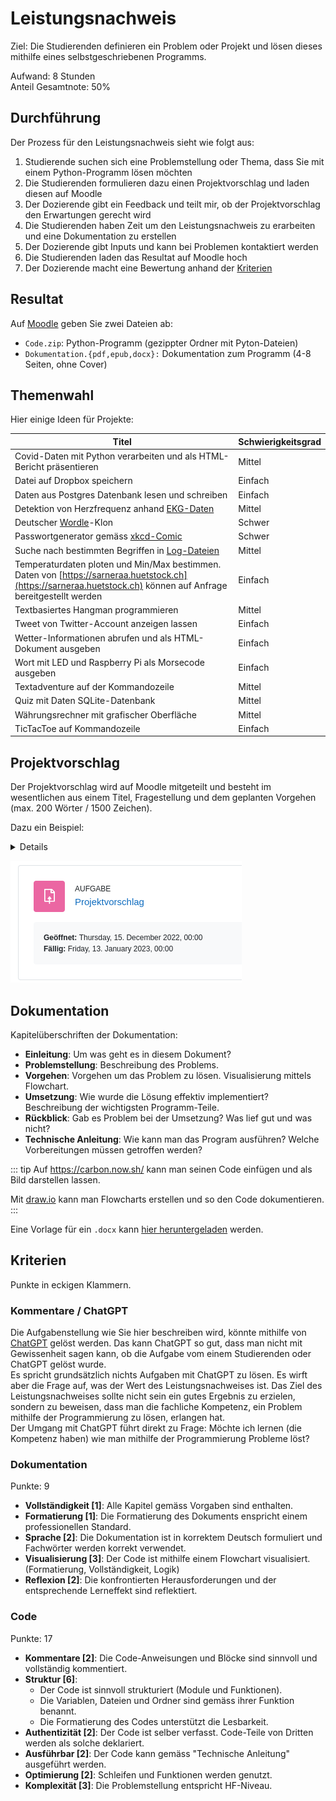 # Leistungsnachweis

Ziel: Die Studierenden definieren ein Problem oder Projekt und lösen dieses mithilfe eines selbstgeschriebenen Programms.

Aufwand: 8 Stunden\
Anteil Gesamtnote: 50%

## Durchführung

Der Prozess für den Leistungsnachweis sieht wie folgt aus:
1. Studierende suchen sich eine Problemstellung oder Thema, dass Sie mit einem Python-Programm lösen möchten
2. Die Studierenden formulieren dazu einen Projektvorschlag und laden diesen auf Moodle
3. Der Dozierende gibt ein Feedback und teilt mir, ob der Projektvorschlag den Erwartungen gerecht wird
4. Die Studierenden haben Zeit um den Leistungsnachweis zu erarbeiten und eine Dokumentation zu erstellen
5. Der Dozierende gibt Inputs und kann bei Problemen kontaktiert werden
6. Die Studierenden laden das Resultat auf Moodle hoch
7. Der Dozierende macht eine Bewertung anhand der [Kriterien](#Kriterien)

## Resultat

Auf [Moodle](https://moodle.medizintechnik-hf.ch/mod/assign/view.php?id=6716) geben Sie zwei Dateien ab:
* `Code.zip`: Python-Programm (gezippter Ordner mit Pyton-Dateien)
* `Dokumentation.{pdf,epub,docx}:` Dokumentation zum Programm (4-8 Seiten, ohne Cover)

## Themenwahl

Hier einige Ideen für Projekte:

| Titel                                                                                                                                                           | Schwierigkeitsgrad |
| --------------------------------------------------------------------------------------------------------------------------------------------------------------- | ------------------ |
| Covid-Daten mit Python verarbeiten und als HTML-Bericht präsentieren                                                                                            | Mittel             |
| Datei auf Dropbox speichern                                                                                                                                     | Einfach            |
| Daten aus Postgres Datenbank lesen und schreiben                                                                                                                | Einfach            |
| Detektion von Herzfrequenz anhand [EKG-Daten](https://github.com/janikvonrotz/python.casa/blob/main/ekg-data.csv)                                               | Mittel             |
| Deutscher [Wordle](https://www.nytimes.com/games/wordle/index.html)-Klon                                                                                        | Schwer             |
| Passwortgenerator gemäss [xkcd-Comic](https://xkcd.com/936/)                                                                                                    | Schwer             |
| Suche nach bestimmten Begriffen in [Log-Dateien](https://raw.githubusercontent.com/elastic/examples/master/Common%20Data%20Formats/nginx_logs/nginx_logs)       | Mittel             |
| Temperaturdaten ploten und Min/Max bestimmen. Daten von [https://sarneraa.huetstock.ch](https://sarneraa.huetstock.ch) können auf Anfrage bereitgestellt werden | Einfach            |
| Textbasiertes Hangman programmieren                                                                                                                             | Mittel             |
| Tweet von Twitter-Account anzeigen lassen                                                                                                                       | Einfach            |
| Wetter-Informationen abrufen und als HTML-Dokument ausgeben                                                                                                     | Einfach            |
| Wort mit LED und Raspberry Pi als Morsecode ausgeben                                                                                                            | Einfach            |
| Textadventure auf der Kommandozeile                                                                                                                             | Mittel             |
| Quiz mit Daten SQLite-Datenbank                                                                                                                                 | Mittel             |
| Währungsrechner mit grafischer Oberfläche                                                                                                                       | Mittel             |
| TicTacToe auf Kommandozeile                                                                                                                                     | Einfach            |

## Projektvorschlag

Der Projektvorschlag wird auf Moodle mitgeteilt und besteht im wesentlichen aus einem Titel, Fragestellung und dem geplanten Vorgehen (max. 200 Wörter / 1500 Zeichen).

Dazu ein Beispiel:

<details>

**Titel:**  
TicTacToe-Spiel mithilfe von Python programmieren

**Fragestellung:**  
Ist es möglich, nur mit den im Unterricht «Einführung ins Programmieren» kennengelernten Python-Befehlen ein funktionstüchtiges TicTacToe-Spiel zu programmieren?

**Geplantes Vorgehen:**  
Als erstes wird mit einer Listen-Funktion ein Spielefeld erstellt, bei dem die Kästchen nummeriert  
sind. Die beiden Spieler können anhand der Nummerierung später auf die Kästchen zugreifen, um die  
Position ihres Spielzuges einzugeben.  
Damit gespielt werden kann, muss die gewünschte Kästchen-Nummer des Spielers mit einer  
Nummer der Kästchen überreinstimmen. Ansonsten wird eine Fehlermeldung ausgegeben. Dies wird  
mit einem if/while-Befehl programmiert. Zusätzlich soll der Spieler die Möglichkeit haben das Spiel  
frühzeitig zu unterbrechen und die beiden Spieler, die durch Variablen unterschieden werden, sollen  
nacheinander aufgefordert werden ihren Spielzug zu tätigen. Dies wird ebenfalls mit einem if/while-  
Befehl gemacht.  
Das Spiel soll beendet werden, wenn eine Spieler-Variable entweder senkrecht, waagerecht oder  
diagonal dreimal nebeneinander vorkommt. Dazu muss eine Schleife programmiert werden, die die  
Liste, die als Spielfeld dient, nach jedem Spielzug überprüft.  
Falls ein Sieger feststeht, soll das Programm dem Sieger gratulieren.
</details>

![](./moodle-projektvorschlag.png)

## Dokumentation

Kapitelüberschriften der Dokumentation:

* **Einleitung**: Um was geht es in diesem Dokument?
* **Problemstellung**: Beschreibung des Problems.
* **Vorgehen**: Vorgehen um das Problem zu lösen. Visualisierung mittels Flowchart.
* **Umsetzung**: Wie wurde die Lösung effektiv implementiert? Beschreibung der wichtigsten Programm-Teile.
* **Rückblick**: Gab es Problem bei der Umsetzung? Was lief gut und was nicht?
* **Technische Anleitung**: Wie kann man das Program ausführen? Welche Vorbereitungen müssen getroffen werden?

::: tip
Auf <https://carbon.now.sh/> kann man seinen Code einfügen und als Bild darstellen lassen.

Mit [draw.io](https://draw.io) kann man Flowcharts erstellen und so den Code dokumentieren.
:::

Eine Vorlage für ein `.docx` kann [hier heruntergeladen](https://janikv.cloud/s/KaJ7zTdETxr8HAK) werden.

## Kriterien

Punkte in eckigen Klammern.

### Kommentare / ChatGPT

Die Aufgabenstellung wie Sie hier beschreiben wird, könnte mithilfe von [ChatGPT](https://chat.openai.com/chat/) gelöst werden. Das kann ChatGPT so gut, dass man nicht mit Gewissenheit sagen kann, ob die Aufgabe vom einem Studierenden oder ChatGPT gelöst wurde.\
Es spricht grundsätzlich nichts Aufgaben mit ChatGPT zu lösen. Es wirft aber die Frage auf, was der Wert des Leistungsnachweises ist. Das Ziel des Leistungsnachweises sollte nicht sein ein gutes Ergebnis zu erzielen, sondern zu beweisen, dass man die fachliche Kompetenz, ein Problem mithilfe der Programmierung zu lösen, erlangen hat.\
Der Umgang mit ChatGPT führt direkt zu Frage: Möchte ich lernen (die Kompetenz haben) wie man mithilfe der Programmierung Probleme löst?

### Dokumentation

Punkte: 9

* **Vollständigkeit \[1\]**: Alle Kapitel gemäss Vorgaben sind enthalten.
* **Formatierung \[1\]**: Die Formatierung des Dokuments enspricht einem professionellen Standard.
* **Sprache \[2\]**: Die Dokumentation ist in korrektem Deutsch formuliert und Fachwörter werden korrekt verwendet.
* **Visualisierung \[3\]**: Der Code ist mithilfe einem Flowchart visualisiert. (Formatierung, Vollständigkeit, Logik)
* **Reflexion \[2\]**: Die konfrontierten Herausforderungen und der entsprechende Lerneffekt sind reflektiert.

### Code

Punkte: 17

* **Kommentare \[2\]**: Die Code-Anweisungen und Blöcke sind sinnvoll und vollständig kommentiert.
* **Struktur \[6\]**: 
	* Der Code ist sinnvoll strukturiert (Module und Funktionen).
	* Die Variablen, Dateien und Ordner sind gemäss ihrer Funktion benannt.
	* Die Formatierung des Codes unterstützt die Lesbarkeit.
* **Authentizität \[2\]**: Der Code ist selber verfasst. Code-Teile von Dritten werden als solche deklariert.
* **Ausführbar \[2\]**: Der Code kann gemäss "Technische Anleitung" ausgeführt werden.
* **Optimierung \[2\]**: Schleifen und Funktionen werden genutzt.
* **Komplexität \[3\]**: Die Problemstellung entspricht HF-Niveau.
